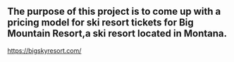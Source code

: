 
## The purpose of this project is to come up with a pricing model for ski resort tickets for  Big Mountain Resort,a ski resort located in Montana.

https://bigskyresort.com/
